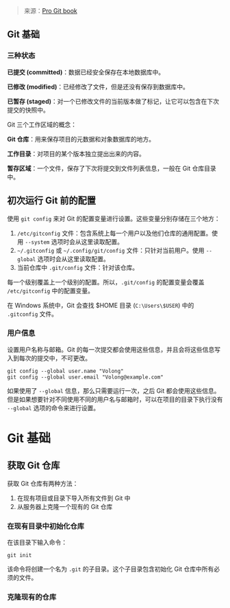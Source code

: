 > 来源：[Pro Git book](https://git-scm.com/book/zh/v2)

## Git 基础

### 三种状态

**已提交 (committed)**：数据已经安全保存在本地数据库中。

**已修改 (modified)**：已经修改了文件，但是还没有保存到数据库中。

**已暂存 (staged)**：对一个已修改文件的当前版本做了标记，让它可以包含在下次提交的快照中。

Git 三个工作区域的概念：

**Git 仓库**：用来保存项目的元数据和对象数据库的地方。

**工作目录**：对项目的某个版本独立提出出来的内容。

**暂存区域**：一个文件，保存了下次将提交到文件列表信息，一般在 Git 仓库目录中。

## 初次运行 Git 前的配置

使用 `git config` 来对 Git 的配置变量进行设置。这些变量分别存储在三个地方：

1. `/etc/gitconfig` 文件：包含系统上每一个用户以及他们仓库的通用配置。使用 `--system` 选项时会从这里读取配置。
2. `~/.gitconfig` 或 `~/.config/git/config` 文件：只针对当前用户。使用 `--global` 选项时会从这里读取配置。
3. 当前仓库中 `.git/config` 文件：针对该仓库。

每一个级别覆盖上一个级别的配置。所以，`.git/config` 的配置变量会覆盖 `/etc/gitconfig` 中的配置变量。

在 Windows 系统中，Git 会查找 \$HOME 目录 (`C:\Users\$USER`) 中的 `.gitconfig` 文件。

### 用户信息

设置用户名称与邮箱。Git 的每一次提交都会使用这些信息，并且会将这些信息写入到每次的提交中，不可更改。

```git
git config --global user.name "Volong"
git config --global user.email "Volong@example.com"
```

如果使用了 `--global` 信息，那么只需要运行一次，之后 Git 都会使用这些信息。但是如果想要针对不同使用不同的用户名与邮箱时，可以在项目的目录下执行没有 `--global` 选项的命令来进行设置。

# Git 基础

## 获取 Git 仓库

获取 Git 仓库有两种方法：

1. 在现有项目或目录下导入所有文件到 Git 中
2. 从服务器上克隆一个现有的 Git 仓库

### 在现有目录中初始化仓库

在该目录下输入命令：

```git
git init
```

该命令将创建一个名为 `.git` 的子目录。这个子目录包含初始化 Git 仓库中所有必须的文件。

### 克隆现有的仓库



